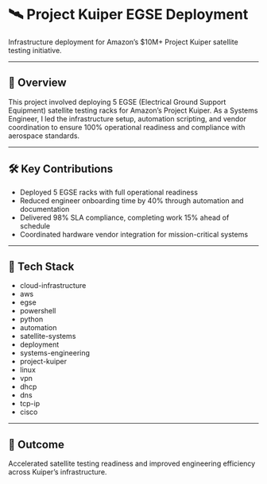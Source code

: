 # 🛰️ Project Kuiper EGSE Deployment

Infrastructure deployment for Amazon’s $10M+ Project Kuiper satellite testing initiative.

---

## 📌 Overview

This project involved deploying 5 EGSE (Electrical Ground Support Equipment) satellite testing racks for Amazon’s Project Kuiper. As a Systems Engineer, I led the infrastructure setup, automation scripting, and vendor coordination to ensure 100% operational readiness and compliance with aerospace standards.

---

## 🛠️ Key Contributions

- Deployed 5 EGSE racks with full operational readiness  
- Reduced engineer onboarding time by 40% through automation and documentation  
- Delivered 98% SLA compliance, completing work 15% ahead of schedule  
- Coordinated hardware vendor integration for mission-critical systems

---

## 🧰 Tech Stack

- cloud-infrastructure
- aws
- egse
- powershell
- python
- automation
- satellite-systems
- deployment
- systems-engineering
- project-kuiper
- linux
- vpn
- dhcp
- dns
- tcp-ip
- cisco 

---

## 🎯 Outcome

Accelerated satellite testing readiness and improved engineering efficiency across Kuiper’s infrastructure.
